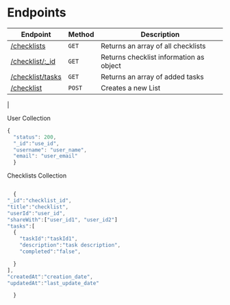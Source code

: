 # Endpoints

| Endpoint                          | Method | Description                             |
| --------------------------------- | ------ | --------------------------------------- |
| [/checklists](#checklists)        | `GET`  | Returns an array of all checklists      |
| [/checklist/:\_id](#checklist_id) | `GET`  | Returns checklist information as object |
| [/checklist/tasks](#items)        | `GET`  | Returns an array of added tasks         |
| [/checklist](#checklists)         | `POST` | Creates a new List                      |

|

User Collection

```js
{
  "status": 200,
  "_id":"use_id",
  "username": "user_name",
  "email": "user_email"
  }

```

Checklists Collection

```js

  {
"_id":"checklist_id",
"title":"checklist",
"userId":"user_id",
"shareWith":["user_id1", "user_id2"]
"tasks":[
  {
    "taskId":"taskId1",
    "description":"task description",
    "completed":"false",

  }
],
"createdAt":"creation_date",
"updatedAt":"last_update_date"

  }

```
